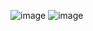 ![image](https://github.com/user-attachments/assets/1aeaa96d-c093-448e-83ce-6f4ffc52ed01)
![image](https://github.com/user-attachments/assets/be9ccfa7-a336-4c7a-be8d-2851d7e33430)
